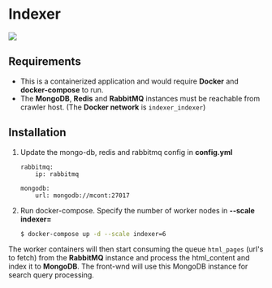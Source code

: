 # Indexer
 
![](https://i.imgur.com/x387K94.jpg)

## Requirements
- This is a containerized application and would require **Docker** and 
**docker-compose** to run.
- The **MongoDB**, **Redis** and **RabbitMQ** instances must be reachable from crawler host. (The **Docker network** is ```indexer_indexer```)

## Installation

1. Update the mongo-db, redis and rabbitmq config in **config.yml**
    ```
    rabbitmq:
        ip: rabbitmq

    mongodb:
        url: mongodb://mcont:27017
    ```
2. Run docker-compose. Specify the number of worker nodes in **--scale indexer=**
    ```bash
    $ docker-compose up -d --scale indexer=6
    ```
    
The worker containers will then start consuming the queue ```html_pages``` (url's to fetch) from the **RabbitMQ** instance and process the html_content and index it to **MongoDB**. The front-wnd will use this MongoDB instance for search query processing.
